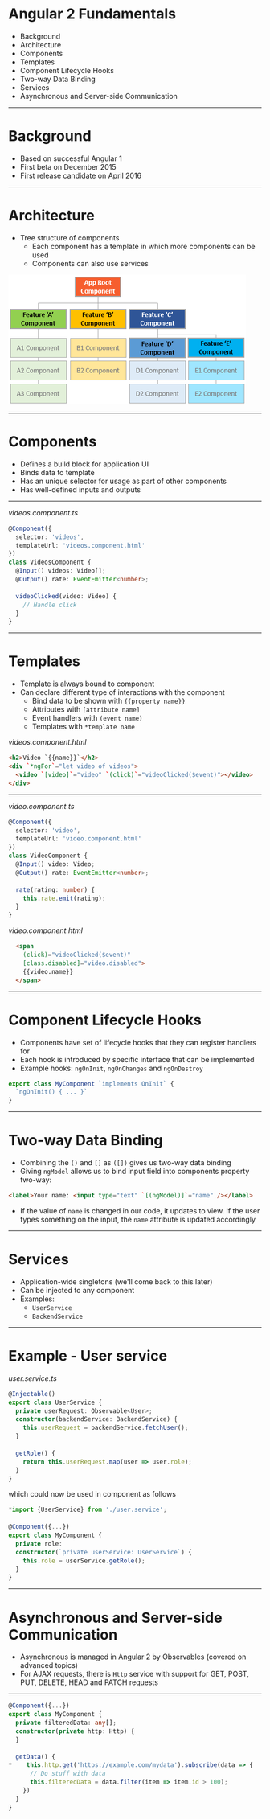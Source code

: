 # Angular 2 Fundamentals
- Background
- Architecture
- Components
- Templates
- Component Lifecycle Hooks
- Two-way Data Binding
- Services
- Asynchronous and Server-side Communication

---

# Background
- Based on successful Angular 1
- First beta on December 2015
- First release candidate on April 2016

---

# Architecture
- Tree structure of components
  - Each component has a template in which more components can be used
  - Components can also use services

![Component tree](angular2-fundamentals/component-tree.png "Component tree")

---

# Components
- Defines a build block for application UI
- Binds data to template
- Has an unique selector for usage as part of other components
- Has well-defined inputs and outputs

---

_videos.component.ts_

```typescript
@Component({
  selector: 'videos',
  templateUrl: 'videos.component.html'
})
class VideosComponent {
  @Input() videos: Video[];
  @Output() rate: EventEmitter<number>;

  videoClicked(video: Video) {
    // Handle click
  }
}
```

---

# Templates

- Template is always bound to component
- Can declare different type of interactions with the component
  - Bind data to be shown with `{{property name}}`
  - Attributes with `[attribute name]`
  - Event handlers with `(event name)`
  - Templates with `*template name`

_videos.component.html_

```html
<h2>Video `{{name}}`</h2>
<div `*ngFor`="let video of videos">
  <video `[video]`="video" `(click)`="videoClicked($event)"></video>
</div>
```

---

_video.component.ts_
```typescript
@Component({
  selector: 'video',
  templateUrl: 'video.component.html'
})
class VideoComponent {
  @Input() video: Video;
  @Output() rate: EventEmitter<number>;

  rate(rating: number) {
    this.rate.emit(rating);
  }
}
```


_video.component.html_
```html
  <span
    (click)="videoClicked($event)"
    [class.disabled]="video.disabled">
    {{video.name}}
  </span>
```

---

# Component Lifecycle Hooks
- Components have set of lifecycle hooks that they can register handlers for
- Each hook is introduced by specific interface that can be implemented
- Example hooks: `ngOnInit`, `ngOnChanges` and `ngOnDestroy`

```typescript
export class MyComponent `implements OnInit` {
  `ngOnInit() { ... }`
}
```

---

# Two-way Data Binding

- Combining the `()` and `[]` as `([])` gives us two-way data binding
- Giving `ngModel` allows us to bind input field into components property two-way:

```html
<label>Your name: <input type="text" `[(ngModel)]`="name" /></label>
```

- If the value of `name` is changed in our code, it updates to view. If the user types something on the input, the `name` attribute is updated accordingly

---

# Services

- Application-wide singletons (we'll come back to this later)
- Can be injected to any component
- Examples:
  - `UserService`
  - `BackendService`

---

# Example - User service
_user.service.ts_

```typescript
@Injectable()
export class UserService {
  private userRequest: Observable<User>;
  constructor(backendService: BackendService) {
    this.userRequest = backendService.fetchUser();
  }

  getRole() {
    return this.userRequest.map(user => user.role);
  }
}
```
which could now be used in component as follows
```typescript
*import {UserService} from './user.service';

@Component({...})
export class MyComponent {
  private role:
  constructor(`private userService: UserService`) {
    this.role = userService.getRole();
  }
}
```

---

# Asynchronous and Server-side Communication

- Asynchronous is managed in Angular 2 by Observables (covered on advanced topics)
- For AJAX requests, there is `Http` service with support for GET, POST, PUT, DELETE, HEAD and PATCH requests

---

```typescript
@Component({...})
export class MyComponent {
  private filteredData: any[];
  constructor(private http: Http) {
  }

  getData() {
*    this.http.get('https://example.com/mydata').subscribe(data => {
      // Do stuff with data
      this.filteredData = data.filter(item => item.id > 100);
    })
  }
}
```
